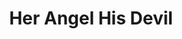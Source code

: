 --- 
title: "Her Angel His Devil"
description:
price: "SOLD"
category: 
images: 
    - /assets/img/gabrielpriest.png
order: 590
---